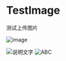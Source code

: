 # TestImage
测试上传图片

 ![image](https://github.com/TestImageTestImage/TestImage/raw/master/screenshots/1.png)

![说明文字](/screenshots/1.png)
![ABC](http://www.baidu.com/img/bdlogo.gif) 
